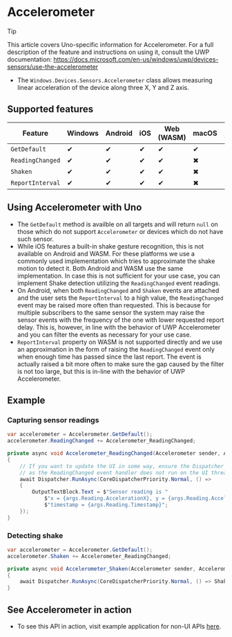 # Accelerometer

> [!TIP]
> This article covers Uno-specific information for Accelerometer. For a full description of the feature and instructions on using it, consult the UWP documentation: https://docs.microsoft.com/en-us/windows/uwp/devices-sensors/use-the-accelerometer

 * The `Windows.Devices.Sensors.Accelerometer` class allows measuring linear acceleration of the device along three X, Y and Z axis. 

## Supported features

| Feature        |  Windows  | Android |  iOS  |  Web (WASM)  | macOS | Linux (Skia)  | Win 7 (Skia) | 
|---------------|-------|-------|-------|-------|-------|-------|-|
| `GetDefault`         | ✔ | ✔ | ✔ | ✔ | ✔ | ✔ | ✔ |
| `ReadingChanged` | ✔ | ✔ | ✔ | ✔ | ✖ | ✖| ✖ |
| `Shaken`     | ✔ | ✔ | ✔ | ✔ | ✖ | ✖ | ✖ |
| `ReportInterval`     | ✔ | ✔ | ✔ | ✔ | ✖ | ✖ | ✖ |

## Using Accelerometer with Uno
 
 * The `GetDefault` method is availble on all targets and will return `null` on those which do not support `Accelerometer` or devices which do not have such sensor.
 * While iOS features a built-in shake gesture recognition, this is not available on Android and WASM. For these platforms we use a commonly used implementation which tries to approximate the shake motion to detect it. Both Android and WASM use the same implementation. In case this is not sufficient for your use case, you can implement Shake detection utilizing the `ReadingChanged` event readings.
 * On Android, when both `ReadingChanged` and `Shaken` events are attached and the user sets the `ReportInterval` to a high value, the `ReadingChanged` event may be raised more often than requested. This is because for multiple subscribers to the same sensor the system may raise the sensor events with the frequency of the one with lower requested report delay. This is, however, in line with the behavior of UWP Accelerometer and you can filter the events as necessary for your use case.
 * `ReportInterval` property on WASM is not supported directly and we use an approximation in the form of raising the `ReadingChanged` event only when enough time has passed since the last report. The event is actually raised a bit more often to make sure the gap caused by the filter is not too large, but this is in-line with the behavior of UWP Accelerometer.

## Example

### Capturing sensor readings

```c#
var accelerometer = Accelerometer.GetDefault();
accelerometer.ReadingChanged += Accelerometer_ReadingChanged;

private async void Accelerometer_ReadingChanged(Accelerometer sender, AccelerometerReadingChangedEventArgs args)
{
    // If you want to update the UI in some way, ensure the Dispatcher is used,
    // as the ReadingChanged event handler does not run on the UI thread.
    await Dispatcher.RunAsync(CoreDispatcherPriority.Normal, () =>
    {
        OutputTextBlock.Text = $"Sensor reading is "
            $"x = {args.Reading.AccelerationX}, y = {args.Reading.AccelerationY}, z = {args.Reading.AccelerationZ}, " + 
            $"timestamp = {args.Reading.Timestamp}";
    });
}
```

### Detecting shake

```c#
var accelerometer = Accelerometer.GetDefault();
accelerometer.Shaken += Accelerometer_ReadingChanged;

private async void Accelerometer_Shaken(Accelerometer sender, AccelerometerShakenEventArgs args)
{
    await Dispatcher.RunAsync(CoreDispatcherPriority.Normal, () => ShakenTimestamp = args.Timestamp.ToString("R"));
}
```

## See Accelerometer in action

 * To see this API in action, visit example application for non-UI APIs [here](https://cutt.ly/apis).
